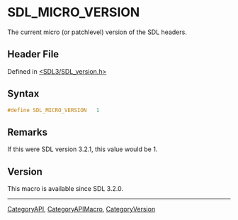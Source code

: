 # SDL_MICRO_VERSION

The current micro (or patchlevel) version of the SDL headers.

## Header File

Defined in [<SDL3/SDL_version.h>](https://github.com/libsdl-org/SDL/blob/main/include/SDL3/SDL_version.h)

## Syntax

```c
#define SDL_MICRO_VERSION   1
```

## Remarks

If this were SDL version 3.2.1, this value would be 1.

## Version

This macro is available since SDL 3.2.0.





----
[CategoryAPI](CategoryAPI), [CategoryAPIMacro](CategoryAPIMacro), [CategoryVersion](CategoryVersion)

